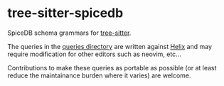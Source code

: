 # tree-sitter-spicedb

SpiceDB schema grammars for [tree-sitter].

The queries in the [queries directory][qd] are written against [Helix] and may require modification for other editors such as neovim, etc...

Contributions to make these queries as portable as possible (or at least reduce the maintainance burden where it varies) are welcome.

[tree-sitter]: https://github.com/tree-sitter/tree-sitter
[qd]: https://github.com/jzelinskie/tree-sitter-spicedb/tree/main/queries
[Helix]: https://github.com/helix-editor/helix
